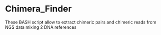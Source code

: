 Chimera_Finder
=============================

These BASH script allow to extract chimeric pairs and chimeric reads from NGS data mixing 2 DNA references
